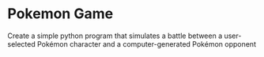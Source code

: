 # Pokemon Game
 Create a simple python program that simulates a battle between a user-selected Pokémon character and a computer-generated Pokémon opponent

